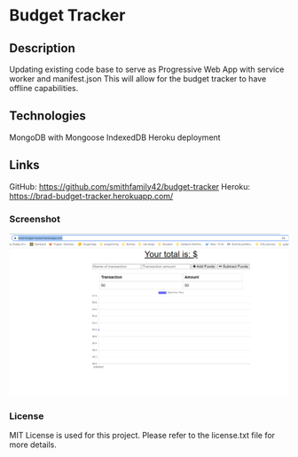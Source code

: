 # Budget Tracker 

## Description
Updating existing code base to serve as Progressive Web App with service worker and manifest.json
This will allow for the budget tracker to have offline capabilities.

## Technologies 
MongoDB with Mongoose
IndexedDB
Heroku deployment

## Links
GitHub: https://github.com/smithfamily42/budget-tracker
Heroku: https://brad-budget-tracker.herokuapp.com/

### Screenshot
![](2021-08-29-20-37-29.png)

### License
MIT License is used for this project. Please refer to the license.txt file for more details.